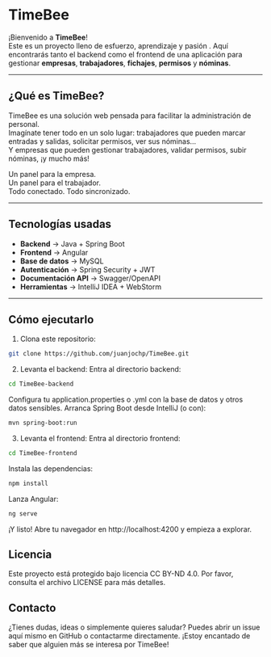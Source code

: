 # TimeBee

¡Bienvenido a **TimeBee**!  
Este es un proyecto lleno de esfuerzo, aprendizaje y pasión . Aquí encontrarás tanto el backend como el frontend de una aplicación para gestionar **empresas**, **trabajadores**, **fichajes**, **permisos** y **nóminas**.

---

## ¿Qué es TimeBee?

TimeBee es una solución web pensada para facilitar la administración de personal.  
Imagínate tener todo en un solo lugar: trabajadores que pueden marcar entradas y salidas, solicitar permisos, ver sus nóminas…  
Y empresas que pueden gestionar trabajadores, validar permisos, subir nóminas, ¡y mucho más!

Un panel para la empresa.  
Un panel para el trabajador.  
Todo conectado. Todo sincronizado.

---

## Tecnologías usadas

- **Backend** → Java + Spring Boot  
- **Frontend** → Angular 
- **Base de datos** → MySQL  
- **Autenticación** → Spring Security + JWT  
- **Documentación API** → Swagger/OpenAPI  
- **Herramientas** → IntelliJ IDEA + WebStorm

---

## Cómo ejecutarlo

1. Clona este repositorio:
 ```bash   
 git clone https://github.com/juanjochp/TimeBee.git
 ```  
2. Levanta el backend:
   Entra al directorio backend:   
 ```bash
 cd TimeBee-backend
 ```
  Configura tu application.properties o .yml con la base de datos y otros datos sensibles.
  Arranca Spring Boot desde IntelliJ (o con):   
  ```bash
  mvn spring-boot:run
  ```
3. Levanta el frontend:
  Entra al directorio frontend:
  ```bash 
  cd TimeBee-frontend
  ```
  Instala las dependencias:
  ```bash
  npm install 
  ```
  Lanza Angular:
  ```bash
  ng serve
  ```
¡Y listo! Abre tu navegador en http://localhost:4200 y empieza a explorar.

## Licencia
Este proyecto está protegido bajo licencia CC BY-ND 4.0.
Por favor, consulta el archivo LICENSE para más detalles.

## Contacto
¿Tienes dudas, ideas o simplemente quieres saludar?
Puedes abrir un issue aquí mismo en GitHub o contactarme directamente.
¡Estoy encantado de saber que alguien más se interesa por TimeBee! 
